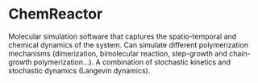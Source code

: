 # ChemReactor
Molecular simulation software that captures the spatio-temporal and chemical dynamics of the system. Can simulate different polymerization mechanisms (dimerization, bimolecular reaction, step-growth and chain-growth polymerization...). A combination of stochastic kinetics and stochastic dynamics (Langevin dynamics). 
